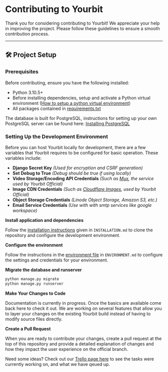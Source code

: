 # Contributing to Yourbit

Thank you for considering contributing to Yourbit! We appreciate your help in improving the project. Please follow these guidelines to ensure a smooth contribution process.

---

## 🛠 Project Setup

### Prerequisites
Before contributing, ensure you have the following installed:

- Python 3.10.5+
- Before installing dependencies, setup and activate a Python virtual environment ([How to setup a python virtual environment](https://www.freecodecamp.org/news/how-to-setup-virtual-environments-in-python/))
- All packages contained in [requirements.txt](https://github.com/Yourbit-LLC/yourbit/blob/main/requirements.txt)

The database is built for PostgreSQL, instructions for setting up your own PostgreSQL server can be found here:
[Installing PostgreSQL](https://www.postgresql.org/docs/current/tutorial-install.html) 


### Setting Up the Development Environment
Before you can host Yourbit locally for development, there are a few variables that Yourbit requires to be configured for basic operation. These variables include:
- **Django Secret Key** _(Used for encryption and CSRF generation)_
- **Set Debug to True** _(Debug should be true if using locally)_
- **Video Storage/Encoding API Credentials** _(Such as [Mux](https://www.mux.com), the service used by Yourbit Official)_
- **Image CDN Credentials** _(Such as [Cloudflare Images](https://developers.cloudflare.com/images/), used by Yourbit Official)_
- **Object Storage Credentials** _(Linode Object Storage, Amazon S3, etc.)_
- **Email Service Credentials** _(Use with with smtp services like google workspace)_


**Install application and dependencies**

Follow the [installation instructions](https://github.com/Yourbit-LLC/yourbit/blob/main/INSTALLATION.md) given in `INSTALLATION.md` to clone the repository and configure the development environment.

**Configure the environment**

Follow the instructions in the [environment file](https://github.com/Yourbit-LLC/yourbit/blob/main/ENVIRONMENT.md) in `ENVIRONMENT.md` to configure the settings and credentials for your environment.


**Migrate the database and runserver**
```sh
python manage.py migrate
python manage.py runserver
```

**Make Your Changes to Code**

Documentation is currently in progress. Once the basics are available come back here to check it out. We are working on several features that allow you to layer your changes on the existing Yourbit build instead of having to modify source files directly.

**Create a Pull Request**

When you are ready to contribute your changes, create a pull request at the top of this repository and provide a detailed explanation of changes and how they impact the user experience on the official branch.

Need some ideas? Check out our [Trello page here](https://trello.com/invite/b/6714107b044a509ca4f7d762/ATTI409441d3e68d2209af6555172d81f897F65DFD5C/yourbit-public) to see the tasks were currently working on, and what we have qeued up.
